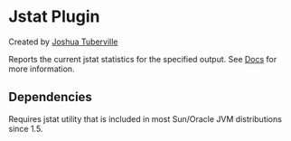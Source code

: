Jstat Plugin
=================================
Created by [Joshua Tuberville](http://github.com/jtuberville)

Reports the current jstat statistics for the specified output.  See [Docs](http://docs.oracle.com/javase/1.5.0/docs/tooldocs/share/jstat.html) for more information.

Dependencies
------------
Requires jstat utility that is included in most Sun/Oracle JVM distributions since 1.5.


